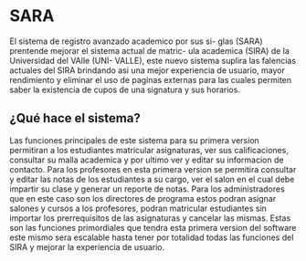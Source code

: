 # SARA

El sistema de registro avanzado academico por sus si-
glas (SARA) prentende mejorar el sistema actual de matric-
ula academica (SIRA) de la Universidad del VAlle (UNI-
VALLE), este nuevo sistema suplira las falencias actuales del
SIRA brindando asi una mejor experiencia de usuario, mayor
rendimiento y eliminar el uso de paginas externas para las
cuales permiten saber la existencia de cupos de una signatura
y sus horarios. 

## ¿Qué hace el sistema?
Las funciones principales de este sistema para su primera
version permitiran a los estudiantes matricular asignaturas, ver
sus calificaciones, consultar su malla academica y por ultimo
ver y editar su informacion de contacto. Para los profesores en
esta primera version se permitira consultar y editar las notas de
los estudiantes a su cargo, ver el salon en el cual debe impartir
su clase y generar un reporte de notas. Para los administradores
que en este caso son los directores de programa estos podran
asignar salones y cursos a los profesores, podran matricular
estudiantes sin importar los prerrequisitos de las asignaturas
y cancelar las mismas. Estas son las funciones primordiales
que tendra esta primera version del software este mismo sera
escalable hasta tener por totalidad todas las funciones del
SIRA y mejorar la experiencia de usuario. 
